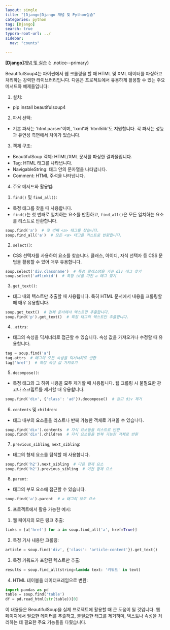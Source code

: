 ```yaml
---
layout: single
title: "[Django]Django 개념 및 Python실습"
categories: python
tag: [Django]
search: true
typora-root-url: ../
sidebar:
  nav: "counts"

---
```




**[Django]**[개념 및 실습](https://park-chanyeong.github.io)
{: .notice--primary}



BeautifulSoup4는 파이썬에서 웹 크롤링을 할 때 HTML 및 XML 데이터를 파싱하고 처리하는 강력한 라이브러리입니다.
다음은 프로젝트에서 유용하게 활용할 수 있는 주요 메서드와 예제들입니다:

1. 설치:
- pip install beautifulsoup4

2. 파서 선택:
- 기본 파서는 'html.parser'이며, 'lxml'과 'html5lib'도 지원합니다. 각 파서는 성능과 유연성 측면에서 차이가 있습니다.

3. 객체 구조:
- BeautifulSoup 객체: HTML/XML 문서를 파싱한 결과물입니다.
- Tag: HTML 태그를 나타냅니다.
- NavigableString: 태그 안의 문자열을 나타냅니다.
- Comment: HTML 주석을 나타냅니다.

4. 주요 메서드와 활용법:

1) `find()` 및 `find_all()`:
- 특정 태그를 찾을 때 사용합니다.
- `find()`는 첫 번째로 일치하는 요소를 반환하고, `find_all()`은 모든 일치하는 요소를 리스트로 반환합니다.

```python
soup.find('a')  # 첫 번째 <a> 태그를 찾습니다.
soup.find_all('a')  # 모든 <a> 태그를 리스트로 반환합니다.
```

2) `select()`:
- CSS 선택자를 사용하여 요소를 찾습니다. 클래스, 아이디, 자식 선택자 등 CSS 문법을 활용할 수 있어 매우 유용합니다.

```python
soup.select('div.classname')  # 특정 클래스명을 가진 div 태그 찾기
soup.select('a#linkid')  # 특정 id를 가진 a 태그 찾기
```

3) `get_text()`:
- 태그 내의 텍스트만 추출할 때 사용됩니다. 특히 HTML 문서에서 내용을 크롤링할 때 매우 유용합니다.

```python
soup.get_text()  # 전체 문서에서 텍스트만 추출합니다.
soup.find('p').get_text()  # 특정 태그의 텍스트만 추출합니다.
```

4) `.attrs`:
- 태그의 속성을 딕셔너리로 접근할 수 있습니다. 속성 값을 가져오거나 수정할 때 유용합니다.

```python
tag = soup.find('a')
tag.attrs  # 태그의 모든 속성을 딕셔너리로 반환
tag['href']  # 특정 속성 값 가져오기
```

5) `decompose()`:
- 특정 태그와 그 하위 내용을 모두 제거할 때 사용됩니다. 웹 크롤링 시 불필요한 광고나 스크립트를 제거할 때 유용합니다.

```python
soup.find('div', {'class': 'ad'}).decompose()  # 광고 div 제거
```

6) `contents` 및 `children`:
- 태그 내부의 요소들을 리스트나 반복 가능한 객체로 가져올 수 있습니다.

```python
soup.find('div').contents  # 자식 요소들을 리스트로 반환
soup.find('div').children  # 자식 요소들을 반복 가능한 객체로 반환
```

7) `previous_sibling`, `next_sibling`:
- 태그의 형제 요소를 탐색할 때 사용합니다.

```python
soup.find('h2').next_sibling  # 다음 형제 요소
soup.find('h2').previous_sibling  # 이전 형제 요소
```

8) `parent`:
- 태그의 부모 요소에 접근할 수 있습니다.

```python
soup.find('a').parent  # a 태그의 부모 요소
```

5. 프로젝트에서 활용 가능한 예시:

1) 웹 페이지의 모든 링크 추출:
```python
links = [a['href'] for a in soup.find_all('a', href=True)]
```

2) 특정 기사 내용만 크롤링:
```python
article = soup.find('div', {'class': 'article-content'}).get_text()
```

3) 특정 키워드가 포함된 텍스트만 추출:
```python
results = soup.find_all(string=lambda text: '키워드' in text)
```

4) HTML 테이블을 데이터프레임으로 변환:
```python
import pandas as pd
table = soup.find('table')
df = pd.read_html(str(table))[0]
```

이 내용들은 BeautifulSoup을 실제 프로젝트에 활용할 때 큰 도움이 될 것입니다. 웹 페이지에서 필요한 데이터를 추출하고, 불필요한 태그를 제거하며, 텍스트나 속성을 처리하는 데 필요한 주요 기능들을 다뤘습니다.
